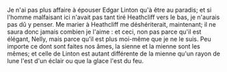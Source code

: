 Je n'ai pas plus affaire à épouser Edgar Linton qu'à être au paradis; et si l'homme malfaisant ici n'avait pas tant tiré Heathcliff vers le bas, je n'aurais pas dû y penser. Me marier à Heathcliff me déshériterait, maintenant; il ne saura donc jamais combien je l'aime : et ceci, non pas parce qu'il est élégant, Nelly, mais parce qu'il est plus moi-même que je ne le suis. Peu importe ce dont sont faites nos âmes, la sienne et la mienne sont les mêmes; et celle de Linton est autant différente de la mienne qu'un rayon de lune l'est d'un éclair ou que la glace l'est du feu.